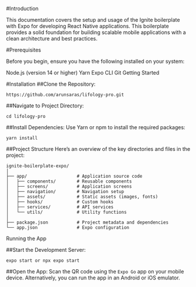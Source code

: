 #Introduction

This documentation covers the setup and usage of the Ignite boilerplate with Expo for developing React Native applications. This boilerplate provides a solid foundation for building scalable mobile applications with a clean architecture and best practices.

#Prerequisites

Before you begin, ensure you have the following installed on your system:

Node.js (version 14 or higher)
Yarn
Expo CLI
Git
Getting Started

#Installation
##Clone the Repository:
```
https://github.com/arunsaras/lifology-pro.git
```
##Navigate to Project Directory:
```
cd lifology-pro
```
##Install Dependencies: Use Yarn or npm to install the required packages:
```
yarn install
```
##Project Structure
Here’s an overview of the key directories and files in the project:

    ignite-boilerplate-expo/
    │
    ├── app/                   # Application source code
    │   ├── components/        # Reusable components
    │   ├── screens/           # Application screens
    │   ├── navigation/        # Navigation setup
    │   ├── assets/            # Static assets (images, fonts)
    │   ├── hooks/             # Custom hooks
    │   ├── services/          # API services
    │   └── utils/             # Utility functions
    │
    ├── package.json           # Project metadata and dependencies
    └── app.json               # Expo configuration
Running the App

##Start the Development Server:
```
expo start or npx expo start
```
##Open the App:
Scan the QR code using the `Expo Go` app on your mobile device.
Alternatively, you can run the app in an Android or iOS emulator.


